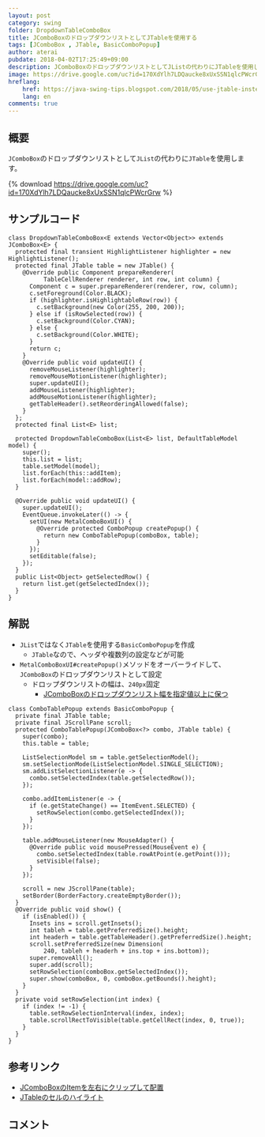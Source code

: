 ```yaml
---
layout: post
category: swing
folder: DropdownTableComboBox
title: JComboBoxのドロップダウンリストとしてJTableを使用する
tags: [JComboBox , JTable, BasicComboPopup]
author: aterai
pubdate: 2018-04-02T17:25:49+09:00
description: JComboBoxのドロップダウンリストとしてJListの代わりにJTableを使用します。
image: https://drive.google.com/uc?id=170XdYlh7LDQaucke8xUxSSN1qlcPWcrGrw
hreflang:
    href: https://java-swing-tips.blogspot.com/2018/05/use-jtable-instead-of-jlist-as-drop.html
    lang: en
comments: true
---
```

## 概要
`JComboBox`のドロップダウンリストとして`JList`の代わりに`JTable`を使用します。

{% download https://drive.google.com/uc?id=170XdYlh7LDQaucke8xUxSSN1qlcPWcrGrw %}

## サンプルコード
<pre class="prettyprint"><code>class DropdownTableComboBox&lt;E extends Vector&lt;Object&gt;&gt; extends JComboBox&lt;E&gt; {
  protected final transient HighlightListener highlighter = new HighlightListener();
  protected final JTable table = new JTable() {
    @Override public Component prepareRenderer(
          TableCellRenderer renderer, int row, int column) {
      Component c = super.prepareRenderer(renderer, row, column);
      c.setForeground(Color.BLACK);
      if (highlighter.isHighlightableRow(row)) {
        c.setBackground(new Color(255, 200, 200));
      } else if (isRowSelected(row)) {
        c.setBackground(Color.CYAN);
      } else {
        c.setBackground(Color.WHITE);
      }
      return c;
    }
    @Override public void updateUI() {
      removeMouseListener(highlighter);
      removeMouseMotionListener(highlighter);
      super.updateUI();
      addMouseListener(highlighter);
      addMouseMotionListener(highlighter);
      getTableHeader().setReorderingAllowed(false);
    }
  };
  protected final List&lt;E&gt; list;

  protected DropdownTableComboBox(List&lt;E&gt; list, DefaultTableModel model) {
    super();
    this.list = list;
    table.setModel(model);
    list.forEach(this::addItem);
    list.forEach(model::addRow);
  }

  @Override public void updateUI() {
    super.updateUI();
    EventQueue.invokeLater(() -&gt; {
      setUI(new MetalComboBoxUI() {
        @Override protected ComboPopup createPopup() {
          return new ComboTablePopup(comboBox, table);
        }
      });
      setEditable(false);
    });
  }
  public List&lt;Object&gt; getSelectedRow() {
    return list.get(getSelectedIndex());
  }
}
</code></pre>

## 解説
- `JList`ではなく`JTable`を使用する`BasicComboPopup`を作成
    - `JTable`なので、ヘッダや複数列の設定などが可能
- `MetalComboBoxUI#createPopup()`メソッドをオーバーライドして、`JComboBox`のドロップダウンリストとして設定
    - ドロップダウンリストの幅は、`240px`固定
        - [JComboBoxのドロップダウンリスト幅を指定値以上に保つ](https://ateraimemo.com/Swing/ComboPopupWidth.html)

<!-- dummy comment line for breaking list -->

<pre class="prettyprint"><code>class ComboTablePopup extends BasicComboPopup {
  private final JTable table;
  private final JScrollPane scroll;
  protected ComboTablePopup(JComboBox&lt;?&gt; combo, JTable table) {
    super(combo);
    this.table = table;

    ListSelectionModel sm = table.getSelectionModel();
    sm.setSelectionMode(ListSelectionModel.SINGLE_SELECTION);
    sm.addListSelectionListener(e -&gt; {
      combo.setSelectedIndex(table.getSelectedRow());
    });

    combo.addItemListener(e -&gt; {
      if (e.getStateChange() == ItemEvent.SELECTED) {
        setRowSelection(combo.getSelectedIndex());
      }
    });

    table.addMouseListener(new MouseAdapter() {
      @Override public void mousePressed(MouseEvent e) {
        combo.setSelectedIndex(table.rowAtPoint(e.getPoint()));
        setVisible(false);
      }
    });

    scroll = new JScrollPane(table);
    setBorder(BorderFactory.createEmptyBorder());
  }
  @Override public void show() {
    if (isEnabled()) {
      Insets ins = scroll.getInsets();
      int tableh = table.getPreferredSize().height;
      int headerh = table.getTableHeader().getPreferredSize().height;
      scroll.setPreferredSize(new Dimension(
          240, tableh + headerh + ins.top + ins.bottom));
      super.removeAll();
      super.add(scroll);
      setRowSelection(comboBox.getSelectedIndex());
      super.show(comboBox, 0, comboBox.getBounds().height);
    }
  }
  private void setRowSelection(int index) {
    if (index != -1) {
      table.setRowSelectionInterval(index, index);
      table.scrollRectToVisible(table.getCellRect(index, 0, true));
    }
  }
}
</code></pre>

## 参考リンク
- [JComboBoxのItemを左右にクリップして配置](https://ateraimemo.com/Swing/ClippedLRComboBox.html)
- [JTableのセルのハイライト](https://ateraimemo.com/Swing/CellHighlight.html)

<!-- dummy comment line for breaking list -->

## コメント
